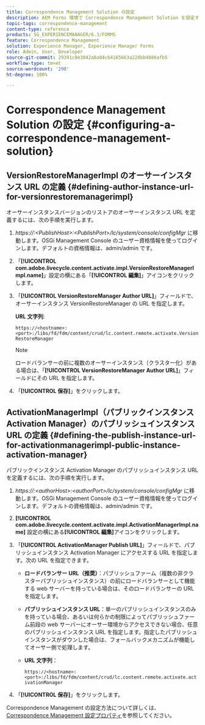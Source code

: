 ```yaml
---
title: Correspondence Management Solution の設定
description: AEM Forms 環境で Correspondence Management Solution を設定する方法について説明します。
topic-tags: correspondence-management
content-type: reference
products: SG_EXPERIENCEMANAGER/6.3/FORMS
feature: Correspondence Management
solution: Experience Manager, Experience Manager Forms
role: Admin, User, Developer
source-git-commit: 29391c8e3042a8a04c64165663a228bb4886afb5
workflow-type: tm+mt
source-wordcount: '298'
ht-degree: 100%

---
```


# Correspondence Management Solution の設定 {#configuring-a-correspondence-management-solution}

## VersionRestoreManagerImpl のオーサーインスタンス URL の定義 {#defining-author-instance-url-for-versionrestoremanagerimpl}

オーサーインスタンスバージョンのリストアのオーサーインスタンス URL を定義するには、次の手順を実行します。

1. *https://:&lt;PublishHost>:&lt;PublishPort>/lc/system/console/configMgr* に移動します。OSGi Management Console のユーザー資格情報を使ってログインします。デフォルトの資格情報は、admin/admin です。
1. 「**[!UICONTROL com.adobe.livecycle.content.activate.impl.VersionRestoreManagerImpl.name]**」設定の横にある「**[!UICONTROL 編集]**」アイコンをクリックします。
1. 「**[!UICONTROL VersionRestoreManager Author URL]**」フィールドで、オーサーインスタンス VersionRestoreManager の URL を指定します。

   **URL 文字列**:

   `https://<hostname>:<port>:/libs/fd/fdm/content/crud/lc.content.remote.activate.VersionRestoreManager`

   >[!NOTE]
   >
   >ロードバランサーの前に複数のオーサーインスタンス（クラスター化）がある場合は、「**[!UICONTROL VersionRestoreManager Author URL]**」フィールドにその URL を指定します。

1. 「**[!UICONTROL 保存]**」をクリックします。

## ActivationManagerImpl（パブリックインスタンス Activation Manager）のパブリッシュインスタンス URL の定義 {#defining-the-publish-instance-url-for-activationmanagerimpl-public-instance-activation-manager}

パブリックインスタンス Activation Manager のパブリッシュインスタンス URL を定義するには、次の手順を実行します。

1. *https://:&lt;authorHost>:&lt;authorPort>/lc/system/console/configMgr* に移動します。OSGi Management Console のユーザー資格情報を使ってログインします。デフォルトの資格情報は、admin/admin です。
1. **[!UICONTROL com.adobe.livecycle.content.activate.impl.ActivationManagerImpl.name]** 設定の横にある&#x200B;**[!UICONTROL 編集]**&#x200B;アイコンをクリックします。
1. 「**[!UICONTROL ActivationManager Publish URL]**」フィールドで、パブリッシュインスタンス Activation Manager にアクセスする URL を指定します。次の URL を指定できます。

   * **ロードバランサー URL（推奨）**：パブリッシュファーム（複数の非クラスターパブリッシュインスタンス）の前にロードバランサーとして機能する web サーバーを持っている場合は、そのロードバランサーの URL を指定します。
   * **パブリッシュインスタンス URL**：単一のパブリッシュインスタンスのみを持っている場合、あるいは何らかの制限によってパブリッシュファーム前段の web サーバーにオーサー環境からアクセスできない場合、任意のパブリッシュインスタンス URL を指定します。指定したパブリッシュインスタンスがダウンした場合は、フォールバックメカニズムが機能してオーサー側で処理します。
   * **URL 文字列**：

     `https://<hostname>:<port>:/libs/fd/fdm/content/crud/lc.content.remote.activate.activationManager`

1. 「**[!UICONTROL 保存]**」をクリックします。

Correspondence Management の設定方法について詳しくは、[Correspondence Management 設定プロパティ](https://helpx.adobe.com/jp/aem-forms/6-2/cm-configuration-properties.html)を参照してください。

